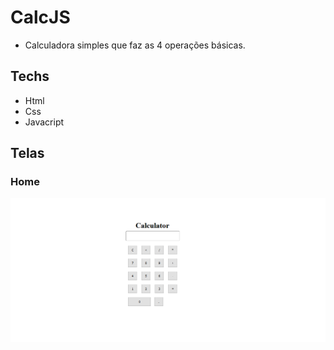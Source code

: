 # CalcJS #

 - Calculadora simples que faz as 4 operações básicas.

## Techs ##

 - Html
 - Css
 - Javacript

## Telas ##

### Home ###
![Screenshot](./src/img/screens/home.png)